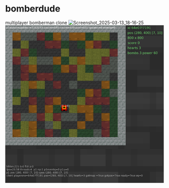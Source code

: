 # bomberdude

multiplayer bomberman clone
![Screenshot_2025-03-13_18-16-25](https://github.com/user-attachments/assets/b2b0f58b-f6df-4807-8ebc-af15f7a2ab20)
![screenshot](https://github.com/kthordarson/bomberdude/blob/dd1180b2089fc9111d7a79beca7e346ae7537926/data/bdude-screenshot01.png)
